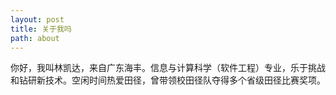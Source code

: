 ```yaml
---
layout: post
title: 关于我吗
path: about
---
```


你好，我叫林凯达，来自广东海丰。信息与计算科学（软件工程）专业，乐于挑战和钻研新技术。空闲时间热爱田径，曾带领校田径队夺得多个省级田径比赛奖项。
